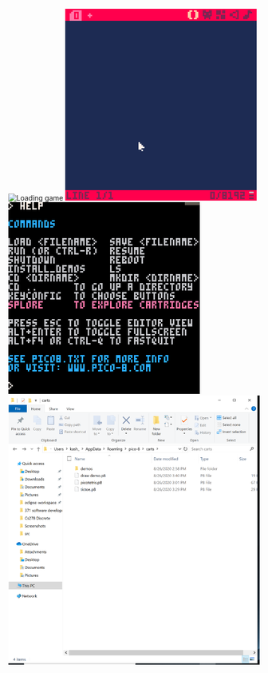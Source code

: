 ![Loading game](https://github.com/KashkaC/GameDesign/tree/master/images/loadgame.gif)
![paste code](https://github.com/KashkaC/GameDesign/blob/master/images/pastecode.gif)
![splore](https://github.com/KashkaC/GameDesign/blob/master/images/splore.gif)
![screenshot](https://github.com/KashkaC/GameDesign/blob/master/images/cart%20folder.png)
